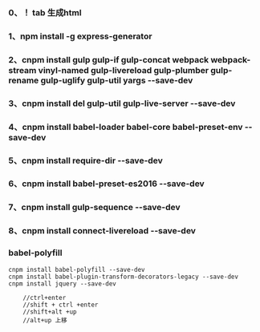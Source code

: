 
### 0、！ tab 生成html
### 1、npm install -g express-generator
### 2、cnpm install gulp gulp-if gulp-concat webpack webpack-stream vinyl-named  gulp-livereload gulp-plumber gulp-rename gulp-uglify gulp-util yargs --save-dev
### 3、cnpm install del gulp-util gulp-live-server --save-dev
### 4、cnpm install babel-loader babel-core babel-preset-env --save-dev
### 5、cnpm install require-dir --save-dev
### 6、cnpm install babel-preset-es2016 --save-dev
### 7、cnpm install gulp-sequence --save-dev
### 8、cnpm install connect-livereload --save-dev
### babel-polyfill

```
cnpm install babel-polyfill --save-dev
cnpm install babel-plugin-transform-decorators-legacy --save-dev
cnpm install jquery --save-dev
```

```
    //ctrl+enter
    //shift + ctrl +enter
    //shift+alt +up
    //alt+up 上移
```